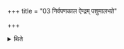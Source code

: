 +++
title = "03 निर्वपणकाल ऐन्द्रम् पशुमालभते"

+++

<details><summary>थिते</summary>

निर्वपणकाल ऐन्द्रं पशुमालभते ३
</details>
